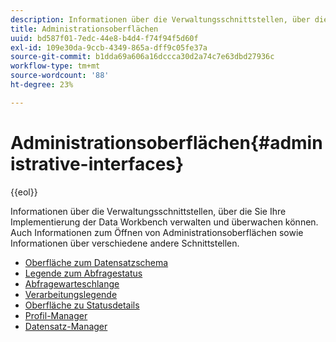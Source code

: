 ```yaml
---
description: Informationen über die Verwaltungsschnittstellen, über die Sie Ihre Implementierung der Data Workbench verwalten und überwachen können. Auch Informationen zum Öffnen von Administrationsoberflächen sowie Informationen über verschiedene andere Schnittstellen.
title: Administrationsoberflächen
uuid: bd587f01-7edc-44e8-b4d4-f74f94f5d60f
exl-id: 109e30da-9ccb-4349-865a-dff9c05fe37a
source-git-commit: b1dda69a606a16dccca30d2a74c7e63dbd27936c
workflow-type: tm+mt
source-wordcount: '88'
ht-degree: 23%

---
```


# Administrationsoberflächen{#administrative-interfaces}

{{eol}}

Informationen über die Verwaltungsschnittstellen, über die Sie Ihre Implementierung der Data Workbench verwalten und überwachen können. Auch Informationen zum Öffnen von Administrationsoberflächen sowie Informationen über verschiedene andere Schnittstellen.

* [Oberfläche zum Datensatzschema](c-dtst-sch-intrf.md)
* [Legende zum Abfragestatus](c-query-stat-lgnd.md)
* [Abfragewarteschlange](c-query-que/c-query-que.md)
* [Verarbeitungslegende](c-pro-lgd.md)
* [Oberfläche zu Statusdetails](c-det-stat-interf.md)
* [Profil-Manager](https://experienceleague.adobe.com/docs/data-workbench/using/client/ui-analysis-features/cstm-prof-files-mgrs/c-new-prof-mgrs.html)
* [Datensatz-Manager](c-dataset-mgrs/c-dataset-mgrs.md)

